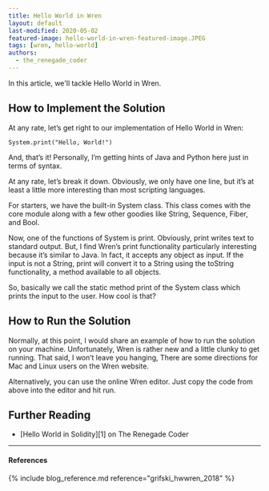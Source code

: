 ```yaml
---
title: Hello World in Wren
layout: default
last-modified: 2020-05-02
featured-image: hello-world-in-wren-featured-image.JPEG
tags: [wren, hello-world]
authors:
  - the_renegade_coder
---
```


In this article, we'll tackle Hello World in Wren.

## How to Implement the Solution

At any rate, let’s get right to our implementation of Hello 
World in Wren:

```wren
System.print("Hello, World!")
```

And, that’s it! Personally, I’m getting hints of Java and 
Python here just in terms of syntax.

At any rate, let’s break it down. Obviously, we only have 
one line, but it’s at least a little more interesting than 
most scripting languages.

For starters, we have the built-in System class. This class 
comes with the core module along with a few other goodies like 
String, Sequence, Fiber, and Bool.

Now, one of the functions of System is print. Obviously, print 
writes text to standard output. But, I find Wren’s print 
functionality particularly interesting because it’s similar to 
Java. In fact, it accepts any object as input. If the input is 
not a String, print will convert it to a String using the 
toString functionality, a method available to all objects.

So, basically we call the static method print of the System class 
which prints the input to the user. How cool is that?

## How to Run the Solution

Normally, at this point, I would share an example of how to run 
the solution on your machine. Unfortunately, Wren is rather new 
and a little clunky to get running. That said, I won’t leave you 
hanging, There are some directions for Mac and Linux users on the 
Wren website.

Alternatively, you can use the online Wren editor. Just copy the 
code from above into the editor and hit run.

## Further Reading

- [Hello World in Solidity][1] on The Renegade Coder

---

#### References

{% include blog_reference.md reference="grifski_hwwren_2018" %}
